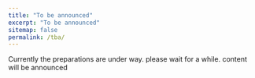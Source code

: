 ```yaml
---
title: "To be announced"
excerpt: "To be announced"
sitemap: false
permalink: /tba/
---
```


Currently the preparations are under way. please wait for a while. content will be announced

